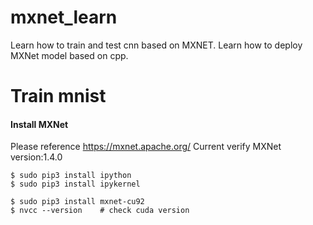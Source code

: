 # mxnet_learn
Learn how to train and test cnn based on MXNET.
Learn how to deploy MXNet model based on cpp.

# Train mnist
#### Install MXNet
Please reference https://mxnet.apache.org/
Current verify MXNet version:1.4.0

    $ sudo pip3 install ipython
    $ sudo pip3 install ipykernel
    
    $ sudo pip3 install mxnet-cu92
    $ nvcc --version    # check cuda version
    